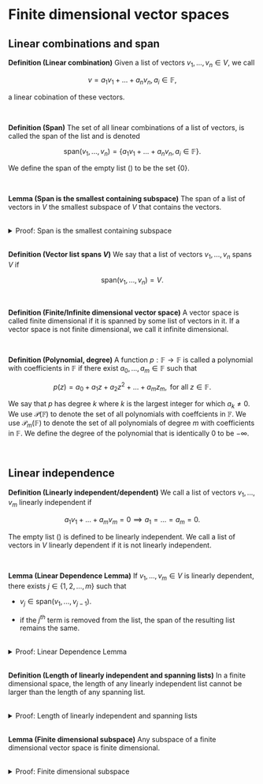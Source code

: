 # Finite dimensional vector spaces

## Linear combinations and span

<div class="definition">

**Definition (Linear combination)** Given a list of vectors $v_1, ..., v_n \in V$, we call
    
$$ v = a_1v_1 + ... + a_n v_n, a_i \in \mathbb{F}, $$
    
a linear cobination of these vectors.
    
</div>
<br>


<div class="definition">

**Definition (Span)** The set of all linear combinations of a list of vectors, is called the span of the list and is denoted
    
$$\text{span}(v_1, ..., v_n) = \{a_1v_1 + ... + a_n v_n, a_i \in \mathbb{F}\}.$$
    
We define the span of the empty list $()$ to be the set $\{0\}$.
    
</div>
<br>


<div class="lemma">

**Lemma (Span is the smallest containing subspace)** The span of a list of vectors in $V$ the smallest subspace of $V$ that contains the vectors.
    
</div>
<br>


<details class="proof">
<summary>Proof: Span is the smallest containing subspace</summary>
    
In the following, let $v_1, ..., v_n \in V$ and $S = \text{span}(v_1, ..., v_n)$.

**Span is a subspace:** First, $\{0\} \in \mathbb{F}$ since $0$ is a linear combination of the vectors $v_1, ..., v_n$. Second, $S$ is closed under additions because if $s_1, s_2 \in S$ then $s_1, s_2$ are linear combinations of $v_1, ..., v_n$ and also $s_1 + s_2$ is a linear combination of $S$. Lastly, if $s \in S$ then also $\lambda s \in \mmathbb{F}$ because $s$ is a linear combination of $v_1, ..., v_n$ and the $\lambda$ coefficient can be absorbed in the coefficients of the linear combination. Therefore $S$ satisfies {ref}`the three necessary and sufficient conditions for being a subspace<linalg-subspaces>`.
    
    
**Span is the smallest containing subspace:** This holds because any subspace $U \subseteq V$ which contains the vectors $v_1, ..., v_n$ must also contain all of their linear combinations. Since all the elements in $S$ are linear combinations of the vectors $v_1, ..., v_n$ we have $S \subseteq U$.
    
    
</details>
<br>



<div class="definition">

**Definition (Vector list spans $V$)** We say that a list of vectors $v_1, ..., v_n$ spans $V$ if
    
$$\text{span}(v_1, ..., v_n) = V.$$
    
</div>
<br>



<div class="definition">

**Definition (Finite/Infinite dimensional vector space)** A vector space is called finite dimensional if it is spanned by some list of vectors in it. If a vector space is not finite dimensional, we call it infinite dimensional.
    
</div>
<br>


<div class="definition">

**Definition (Polynomial, degree)** A function $p : \mathbb{F} \to \mathbb{F}$ is called a polynomial with coefficients in $\mathbb{F}$ if there exist $a_0, ..., a_m \in \mathbb{F}$ such that
    
$$ p(z) = a_0 + a_1 z + a_2 z^2 + ... + a_m z_m, \text{ for all } z \in \mathbb{F}. $$
    
We say that $p$ has degree $k$ where $k$ is the largest integer for which $a_k \neq 0$. We use $\mathcal{P}(\mathbb{F})$ to denote the set of all polynomials with coeffcients in $\mathbb{F}$. We use $\mathcal{P}_m(\mathbb{F})$ to denote the set of all polynomials of degree $m$ with coefficients in $\mathbb{F}$. We define the degree of the polynomial that is identically $0$ to be $- \infty$.
    
</div>
<br>

## Linear independence

<div class="definition">

**Definition (Linearly independent/dependent)** We call a list of vectors $v_1, ..., v_m$ linearly independent if
    
$$ a_1 v_1 + ... + a_m v_m = 0 \implies a_1 = ... = a_m = 0. $$
    
The empty list $()$ is defined to be linearly independent. We call a list of vectors in $V$ linearly dependent if it is not linearly independent.
    
</div>
<br>



<div class="lemma">

**Lemma (Linear Dependence Lemma)** If $v_1, ..., v_m \in V$ is linearly dependent, there exists $j \in \{1, 2, ..., m\}$ such that
    
- $v_j \in \text{span}(v_1, ..., v_{j-1})$.
    
- if the $j^{th}$ term is removed from the list, the span of the resulting list remains the same.
    
</div>
<br>

<details class="proof">
<summary>Proof: Linear Dependence Lemma</summary>
    
In the following parts, let $v_1, ..., v_m$ be a linearly dependent list of vectors in $V$.
    
**Part 1:** Since $v_1, ..., v_m$ is linearly dependent, there exists a linear combination
    
$$ a_1 v_1 + ... + a_m v_m = 0, $$
    
such that at least one $a_i \neq 0$. Let $v_j$ be this vector. Then
    
$$ v_j = -\sum_{i \neq j} \frac{a_i}{a_j}v_i, $$
    
so $v_j \in \text{span}(v_1, ..., v_{j-1})$.
    
**Part 2:** From the previous argument, we can express $v_j$ as a linear combination of the other vectors in the list. Therefore, any linear combination of the vectors of the full list can be re-written as a linear combination of the vectors in the list with $v_j$ removed, by adjusting the remaining coefficients appropriately:
    
$$\begin{align}
v = a_1 v_1 + ... + a_m v_m = \sum_{i \neq j} \left(a_i - \frac{a_i}{a_j} \right) v_i.
\end{align}$$
    
</details>
<br>



<div class="definition">

**Definition (Length of linearly independent and spanning lists)** In a finite dimensional space, the length of any linearly independent list cannot be larger than the length of any spanning list.
    
</div>
<br>


<details class="proof">
<summary>Proof: Length of linearly independent and spanning lists</summary>

Suppose that $V$ is a finite dimensional vector space and that $u_1, ..., u_m$ is a linearly independent list while $w_1, ..., w_n$ is a spanning list. We can proceed in the following recursive process.

The list $u_1, w_1, ..., w_n$ is linearly dependent, but by the Linear Dependence Lemma we can remove one of the $w$'s from it and it will still span $V$. We can proceed by inserting $u_2$ after $u_1$ in the list, to obtain a new list whose first two entries are $u_1, u_2$ and the rest are $w$'s to get another linearly dependent list. Again by the Linear Dependence Lemma, we can remove one of the $w$'s from the list to obtain a list that still spans $V$. Proceeding iteratively, we can insert all the $u$'s to the list while removing $w$'s - at each step, we can guarantee that a $w$ and not a $u$ will be removed, because the initial $u$-vectors in the list are all linearly independent - until all the $u$'s have been added to the list.

At each step of the above process, the Linear Dependence Lemma implies that there is a $w$ term to remove and thus $m \leq n$.
    
</details>
<br>
    

<div class="lemma">

**Lemma (Finite dimensional subspace)** Any subspace of a finite dimensional vector space is finite dimensional.
    
</div>
<br>


<details class="proof">
<summary>Proof: Finite dimensional subspace</summary>

Let $V$ be a finite dimensional space with subspace $U \subseteq V$. Then there exists a list $v_1, ..., v_n$ which spans $V$.
    
If $U = \{0\}$, then $U$ is finite dimensional. Suppose $U \neq \{0\}$. Then there exists a nonzero $u_1 \in U$. If $u_1$ spans $U$ then $U$ is finite dimensional. If not, there exists $u_2 \in U$ such that $u \not \in \span(u_1)$. If $u_1, u_2$ spans $U$ then again $U$ is finite dimensional. We can proceed in this iterative fashion until a list $u_1, ..., u_m$ is found which spans $U$. If no such list is found, the length of this linearly independent list will eventually exceed the length of the spanning list $v_1, ..., v_n$. But since any linearly independent list cannot have a length greater than a spanning list, this procedure must terminate for some $m \leq n$. Therefore $U$ is finite dimensional.
    
</details>
<br>